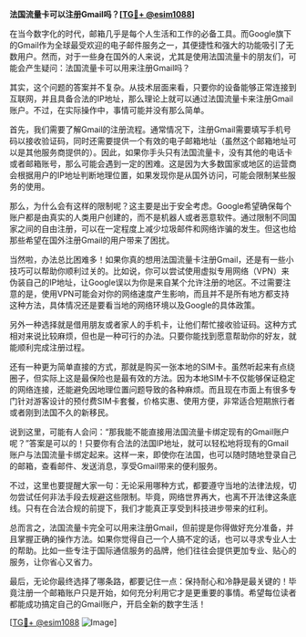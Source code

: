 **法国流量卡可以注册Gmail吗？[[TG💪+ @esim1088](https://t.me/s/esim1088)]**

在当今数字化的时代，邮箱几乎是每个人生活和工作的必备工具。而Google旗下的Gmail作为全球最受欢迎的电子邮件服务之一，其便捷性和强大的功能吸引了无数用户。然而，对于一些身在国外的人来说，尤其是使用法国流量卡的朋友们，可能会产生疑问：法国流量卡可以用来注册Gmail吗？

其实，这个问题的答案并不复杂。从技术层面来看，只要你的设备能够正常连接到互联网，并且具备合法的IP地址，那么理论上就可以通过法国流量卡来注册Gmail账户。不过，在实际操作中，事情可能并没有那么简单。

首先，我们需要了解Gmail的注册流程。通常情况下，注册Gmail需要填写手机号码以接收验证码，同时还需要提供一个有效的电子邮箱地址（虽然这个邮箱地址可以是其他服务商提供的）。因此，如果你手头只有法国流量卡，没有其他的电话卡或者邮箱账号，那么可能会遇到一定的困难。这是因为大多数国家或地区的运营商会根据用户的IP地址判断地理位置，如果发现你是从国外访问，可能会限制某些服务的使用。

那么，为什么会有这样的限制呢？这主要是出于安全考虑。Google希望确保每个账户都是由真实的人类用户创建的，而不是机器人或者恶意软件。通过限制不同国家之间的自由注册，可以在一定程度上减少垃圾邮件和网络诈骗的发生。但这也给那些希望在国外注册Gmail的用户带来了困扰。

当然啦，办法总比困难多！如果你真的想用法国流量卡注册Gmail，还是有一些小技巧可以帮助你顺利过关的。比如说，你可以尝试使用虚拟专用网络（VPN）来伪装自己的IP地址，让Google误以为你是来自某个允许注册的地区。不过需要注意的是，使用VPN可能会对你的网络速度产生影响，而且并不是所有地方都支持这种方法，具体情况还是要看当地的网络环境以及Google的具体政策。

另外一种选择就是借用朋友或者家人的手机卡，让他们帮忙接收验证码。这种方式相对来说比较麻烦，但也是一种可行的办法。只要你能找到愿意帮助你的好友，就能顺利完成注册过程。

还有一种更为简单直接的方式，那就是购买一张本地的SIM卡。虽然听起来有点绕圈子，但实际上这是最保险也是最有效的方法。因为本地SIM卡不仅能够保证稳定的网络连接，还能避免因地理位置问题导致的各种麻烦。而且现在市面上有很多专门针对游客设计的预付费SIM卡套餐，价格实惠、使用方便，非常适合短期旅行者或者刚到法国不久的新移民。

说到这里，可能有人会问：“那我能不能直接用法国流量卡绑定现有的Gmail账户呢？”答案是可以的！只要你有合法的法国IP地址，就可以轻松地将现有的Gmail账户与法国流量卡绑定起来。这样一来，即使你在法国，也可以随时随地登录自己的邮箱，查看邮件、发送消息，享受Gmail带来的便利服务。

不过，这里也要提醒大家一句：无论采用哪种方式，都要遵守当地的法律法规，切勿尝试任何非法手段去规避这些限制。毕竟，网络世界再大，也离不开法律这条底线。只有在合法合规的前提下，我们才能真正享受到科技进步带来的红利。

总而言之，法国流量卡完全可以用来注册Gmail，但前提是你得做好充分准备，并且掌握正确的操作方法。如果你觉得自己一个人搞不定的话，也可以寻求专业人士的帮助。比如一些专注于国际通信服务的品牌，他们往往会提供更加专业、贴心的服务，让你省心又省力。

最后，无论你最终选择了哪条路，都要记住一点：保持耐心和冷静是最关键的！毕竟注册一个邮箱账户只是开始，如何充分利用它才是更重要的事情。希望每位读者都能成功搞定自己的Gmail账户，开启全新的数字生活！

[[TG💪+ @esim1088](https://t.me/s/esim1088) ![Image](https://i.postimg.cc/4NQfJmqS/Snipaste-2025-05-13-00-14-12.png)]